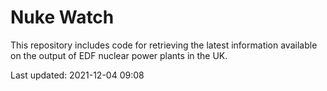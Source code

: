 # Nuke Watch

This repository includes code for retrieving the latest information available on the output of EDF nuclear power plants in the UK.

Last updated: 2021-12-04 09:08
